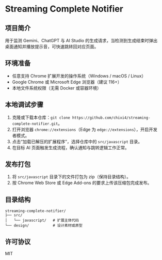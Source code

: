 ﻿# Streaming Complete Notifier

## 项目简介
用于监测 Gemini、ChatGPT 与 AI Studio 的生成请求，当检测到生成结束时弹出桌面通知并播放提示音，可快速跳转回对应页面。

## 环境准备
- 任意支持 Chrome 扩展开发的操作系统（Windows / macOS / Linux）
- Google Chrome 或 Microsoft Edge 浏览器（建议 116+）
- 本地文件系统权限（无需 Docker 或容器环境）

## 本地调试步骤
1. 克隆或下载本仓库：`git clone https://github.com/chixi4/streaming-complete-notifier.git`。
2. 打开浏览器 `chrome://extensions`（Edge 为 `edge://extensions`），开启开发者模式。
3. 点击“加载已解压的扩展程序”，选择仓库中的 `src/javascript` 目录。
4. 在目标 AI 页面触发生成流程，确认通知与跳转逻辑工作正常。

## 发布打包
1. 将 `src/javascript` 目录下的文件打包为 zip（保持目录结构）。
2. 按 Chrome Web Store 或 Edge Add-ons 的要求上传该压缩包完成发布。

## 目录结构
```
streaming-complete-notifier/
├── src/
│   └── javascript/   # 扩展主体代码
└── design/           # 设计素材或原型
```

## 许可协议
MIT
